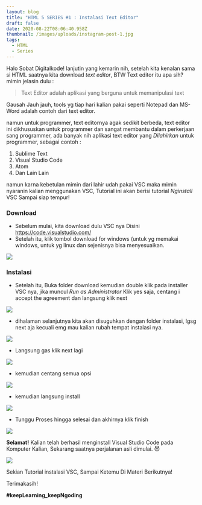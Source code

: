 ```yaml
---
layout: blog
title: "HTML 5 SERIES #1 : Instalasi Text Editor"
draft: false
date: 2020-08-22T08:06:40.958Z
thumbnail: /images/uploads/instagram-post-1.jpg
tags:
  - HTML
  - Series
---
```

Halo Sobat Digitalkode! lanjutin yang kemarin nih, setelah kita kenalan sama si HTML saatnya kita download *text editor*, BTW Text editor itu apa sih? mimin jelasin dulu :

> Text Editor adalah aplikasi yang berguna untuk memanipulasi text

Gausah Jauh jauh, tools yg tiap hari kalian pakai seperti Notepad dan MS-Word adalah contoh dari text editor.

namun untuk programmer, text editornya agak sedikit berbeda, text editor ini dikhususkan untuk programmer dan sangat membantu dalam perkerjaan sang programmer, ada banyak nih aplikasi text editor yang *Dilahirkan* untuk programmer, sebagai contoh :

1. Sublime Text
2. Visual Studio Code
3. Atom
4. Dan Lain Lain

namun karna kebetulan mimin dari lahir udah pakai VSC maka mimin nyaranin kalian menggunakan VSC, Tutorial ini akan berisi tutorial *Nginstall*  VSC Sampai siap tempur!

### Download

* Sebelum mulai, kita download dulu VSC nya Disini <https://code.visualstudio.com/>
* Setelah itu, klik tombol download for windows (untuk yg memakai windows, untuk yg linux dan sejenisnya bisa menyesuaikan.

![](/images/uploads/visual-studio-code-code-editing.-redefined-1-.png)

### Instalasi

* Setelah itu, Buka folder download kemudian double klik pada installer VSC nya, jika muncul *Run as Administrator* Klik yes saja, centang i accept the agreement dan langsung klik next

![](/images/uploads/2-min.png)

* dihalaman selanjutnya kita akan disuguhkan dengan folder instalasi, lgsg next aja kecuali emg mau kalian rubah tempat instalasi nya.

![](/images/uploads/3-min.png)

* Langsung gas klik next lagi

![](/images/uploads/4-min.png)

* kemudian centang semua opsi

![](/images/uploads/5-min.png)

* kemudian langsung install

![](/images/uploads/6-min.png)

* Tunggu Proses hingga selesai dan akhirnya klik finish

![](/images/uploads/8-min.png)

**Selamat!** Kalian telah berhasil menginstall Visual Studio Code pada Komputer Kalian, Sekarang saatnya perjalanan asli dimulai. :smiling_imp:

![](/images/uploads/9..png)

Sekian Tutorial instalasi VSC, Sampai Ketemu Di Materi Berikutnya!

Terimakasih!

**\#keepLearning_keepNgoding**